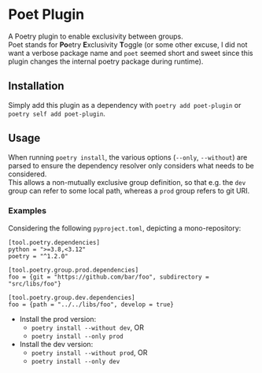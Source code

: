 # Poet Plugin
A Poetry plugin to enable exclusivity between groups.  
Poet stands for **Po**etry **E**xclusivity **T**oggle (or some other excuse, I did not want a verbose package name and
`poet` seemed short and sweet since this plugin changes the internal poetry package during runtime).

## Installation
Simply add this plugin as a dependency with `poetry add poet-plugin` or `poetry self add poet-plugin`.

## Usage
When running `poetry install`, the various options (`--only`, `--without`) are parsed to ensure the dependency resolver 
only considers what needs to be considered.  
This allows a non-mutually exclusive group definition, so that e.g. the `dev` group can refer to
some local path, whereas a `prod` group refers to git URI.  

### Examples
Considering the following `pyproject.toml`, depicting a mono-repository:
```
[tool.poetry.dependencies]
python = ">=3.8,<3.12"
poetry = "^1.2.0"

[tool.poetry.group.prod.dependencies]
foo = {git = "https://github.com/bar/foo", subdirectory = "src/libs/foo"}

[tool.poetry.group.dev.dependencies]
foo = {path = "../../libs/foo", develop = true}
```
- Install the prod version:
  - `poetry install --without dev`, OR
  - `poetry install --only prod`
- Install the dev version:
  - `poetry install --without prod`, OR
  - `poetry install --only dev`
